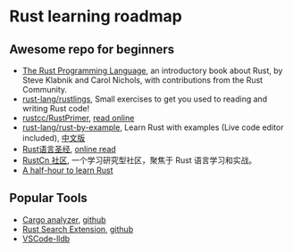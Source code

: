 # Rust learning roadmap

## Awesome repo for beginners

- [The Rust Programming Language](https://doc.rust-lang.org/book/title-page.html), an introductory book about Rust, by Steve Klabnik and Carol Nichols, with contributions from the Rust Community.
- [rust-lang/rustlings](https://github.com/rust-lang/rustlings), Small exercises to get you used to reading and writing Rust code!
- [rustcc/RustPrimer](https://github.com/rustcc/RustPrimer), [read online](https://rustcc.gitbooks.io/rustprimer/content/)
- [rust-lang/rust-by-example](https://github.com/rust-lang/rust-by-example), Learn Rust with examples (Live code editor included), [中文版](https://github.com/rust-lang-cn/rust-by-example-cn)
- [Rust语言圣经](https://github.com/sunface/rust-course), [online read](https://course.rs/)
- [RustCn 社区](https://github.com/rustlang-cn), 一个学习研究型社区，聚焦于 Rust 语言学习和实战。
- [A half-hour to learn Rust](https://fasterthanli.me/articles/a-half-hour-to-learn-rust)

## Popular Tools

- [Cargo analyzer](https://rust-analyzer.github.io/), [github](https://github.com/rust-lang/rust-analyzer)
- [Rust Search Extension](https://rust.extension.sh/), [github](https://github.com/huhu/rust-search-extension)
- [VSCode-lldb](https://github.com/vadimcn/vscode-lldb)
